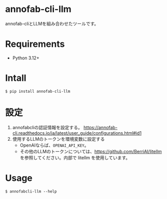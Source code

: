 # annofab-cli-llm
annofab-cliとLLMを組み合わせたツールです。

# Requirements
* Python 3.12+

# Intall

```
$ pip install annofab-cli-llm
```

# 設定
1. annofabcliの認証情報を設定する。 https://annofab-cli.readthedocs.io/ja/latest/user_guide/configurations.html#id1
2. 使用するLLMのトークンを環境変数に設定する
    * OpenAIならば、`OPENAI_API_KEY`。
    * その他のLLMのトークンについては、https://github.com/BerriAI/litellm を参照してください。内部で litellm を使用しています。
    
    
# Usage

```
$ annofabcli-llm --help
```

